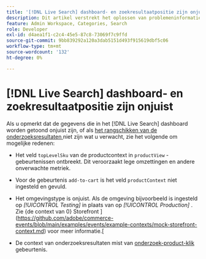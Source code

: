 ```yaml
---
title: '[!DNL Live Search] dashboard- en zoekresultaatpositie zijn onjuist'
description: Dit artikel verstrekt het oplossen van problemeninformatie als de gegevens in het  [!DNL Live Search]  dashboard onjuist zijn, of als het rangschikken van de onderzoeksresultaten niet is wat u verwacht.
feature: Admin Workspace, Categories, Search
role: Developer
exl-id: d4aea1f1-c2c4-45e5-87c8-73069f7c9ffd
source-git-commit: 9bb839292a120a3dab5151d493f915619dbf5c06
workflow-type: tm+mt
source-wordcount: '132'
ht-degree: 0%

---
```


# [!DNL Live Search] dashboard- en zoekresultaatpositie zijn onjuist

Als u opmerkt dat de gegevens die in het [!DNL Live Search] dashboard worden getoond onjuist zijn, of als [ het rangschikken van de onderzoeksresultaten ](https://experienceleague.adobe.com/en/docs/commerce-merchant-services/live-search/live-search-admin/category-merch#ranking-strategies) niet zijn wat u verwacht, zie het volgende om mogelijke redenen:

* Het veld `topLevelSku` van de productcontext in `productView` -gebeurtenissen ontbreekt. Dit veroorzaakt lege omzettingen en andere onverwachte metriek.

* Voor de gebeurtenis `add-to-cart` is het veld `productContext` niet ingesteld en gevuld.

* Het omgevingstype is onjuist. Als de omgeving bijvoorbeeld is ingesteld op *[!UICONTROL Testing]* in plaats van op *[!UICONTROL Production]* . Zie {de context van 0} Storefront ](https://github.com/adobe/commerce-events/blob/main/examples/events/example-contexts/mock-storefront-context.md) voor meer informatie.[

* De context van onderzoeksresultaten mist van [ onderzoek-product-klik ](https://github.com/adobe/commerce-events/blob/main/examples/events/search-product-click.md) gebeurtenis.
